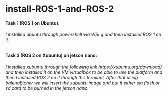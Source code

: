 # install-ROS-1-and-ROS-2

#### Task 1 (ROS 1 on Ubuntu):

###### I installed ubuntu through powershell via WSLg and then installed ROS 1 on it.

#### Task 2 (ROS 2 on Xubuntu) on jetson nano:

###### I installed xubuntu through the following link https://xubuntu.org/download/ and then installed it on the VM virtualbox to be able to use the platform and then I installed ROS 2 on it through the terminal, After that using balenaEtcher we will insert the xubuntu image and put it either via flash or sd card to be burned in the jetson nano.
